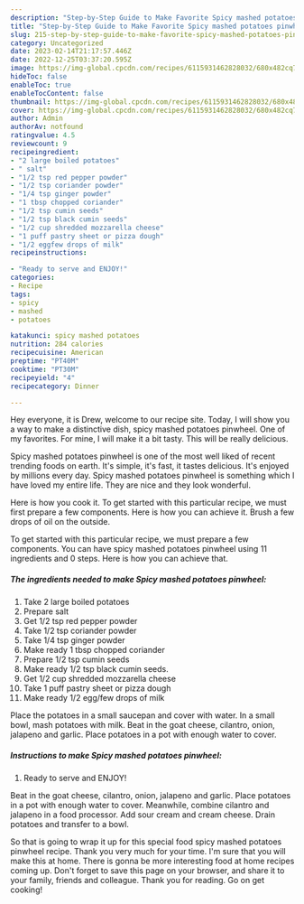 ```yaml
---
description: "Step-by-Step Guide to Make Favorite Spicy mashed potatoes pinwheel"
title: "Step-by-Step Guide to Make Favorite Spicy mashed potatoes pinwheel"
slug: 215-step-by-step-guide-to-make-favorite-spicy-mashed-potatoes-pinwheel
category: Uncategorized
date: 2023-02-14T21:17:57.446Z
date: 2022-12-25T03:37:20.595Z
image: https://img-global.cpcdn.com/recipes/6115931462828032/680x482cq70/spicy-mashed-potatoes-pinwheel-recipe-main-photo.jpg
hideToc: false
enableToc: true
enableTocContent: false
thumbnail: https://img-global.cpcdn.com/recipes/6115931462828032/680x482cq70/spicy-mashed-potatoes-pinwheel-recipe-main-photo.jpg
cover: https://img-global.cpcdn.com/recipes/6115931462828032/680x482cq70/spicy-mashed-potatoes-pinwheel-recipe-main-photo.jpg
author: Admin
authorAv: notfound
ratingvalue: 4.5
reviewcount: 9
recipeingredient:
- "2 large boiled potatoes"
- " salt"
- "1/2 tsp red pepper powder"
- "1/2 tsp coriander powder"
- "1/4 tsp ginger powder"
- "1 tbsp chopped coriander"
- "1/2 tsp cumin seeds"
- "1/2 tsp black cumin seeds"
- "1/2 cup shredded mozzarella cheese"
- "1 puff pastry sheet or pizza dough"
- "1/2 eggfew drops of milk"
recipeinstructions:

- "Ready to serve and ENJOY!"
categories:
- Recipe
tags:
- spicy
- mashed
- potatoes

katakunci: spicy mashed potatoes 
nutrition: 284 calories
recipecuisine: American
preptime: "PT40M"
cooktime: "PT30M"
recipeyield: "4"
recipecategory: Dinner

---
```



Hey everyone, it is Drew, welcome to our recipe site. Today, I will show you a way to make a distinctive dish, spicy mashed potatoes pinwheel. One of my favorites. For mine, I will make it a bit tasty. This will be really delicious.

Spicy mashed potatoes pinwheel is one of the most well liked of recent trending foods on earth. It's simple, it's fast, it tastes delicious. It's enjoyed by millions every day. Spicy mashed potatoes pinwheel is something which I have loved my entire life. They are nice and they look wonderful.

Here is how you cook it. To get started with this particular recipe, we must first prepare a few components. Here is how you can achieve it. Brush a few drops of oil on the outside.


To get started with this particular recipe, we must prepare a few components. You can have spicy mashed potatoes pinwheel using 11 ingredients and 0 steps. Here is how you can achieve that.

<!--inarticleads1-->

##### The ingredients needed to make Spicy mashed potatoes pinwheel:

1. Take 2 large boiled potatoes
1. Prepare  salt
1. Get 1/2 tsp red pepper powder
1. Take 1/2 tsp coriander powder
1. Take 1/4 tsp ginger powder
1. Make ready 1 tbsp chopped coriander
1. Prepare 1/2 tsp cumin seeds
1. Make ready 1/2 tsp black cumin seeds.
1. Get 1/2 cup shredded mozzarella cheese
1. Take 1 puff pastry sheet or pizza dough
1. Make ready 1/2 egg/few drops of milk


Place the potatoes in a small saucepan and cover with water. In a small bowl, mash potatoes with milk. Beat in the goat cheese, cilantro, onion, jalapeno and garlic. Place potatoes in a pot with enough water to cover. 

<!--inarticleads2-->

##### Instructions to make Spicy mashed potatoes pinwheel:


1. Ready to serve and ENJOY!

Beat in the goat cheese, cilantro, onion, jalapeno and garlic. Place potatoes in a pot with enough water to cover. Meanwhile, combine cilantro and jalapeno in a food processor. Add sour cream and cream cheese. Drain potatoes and transfer to a bowl. 

So that is going to wrap it up for this special food spicy mashed potatoes pinwheel recipe. Thank you very much for your time. I'm sure that you will make this at home. There is gonna be more interesting food at home recipes coming up. Don't forget to save this page on your browser, and share it to your family, friends and colleague. Thank you for reading. Go on get cooking!
